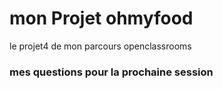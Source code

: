 # mon Projet ohmyfood

le projet4 de mon parcours
openclassrooms


### mes questions pour la prochaine session
